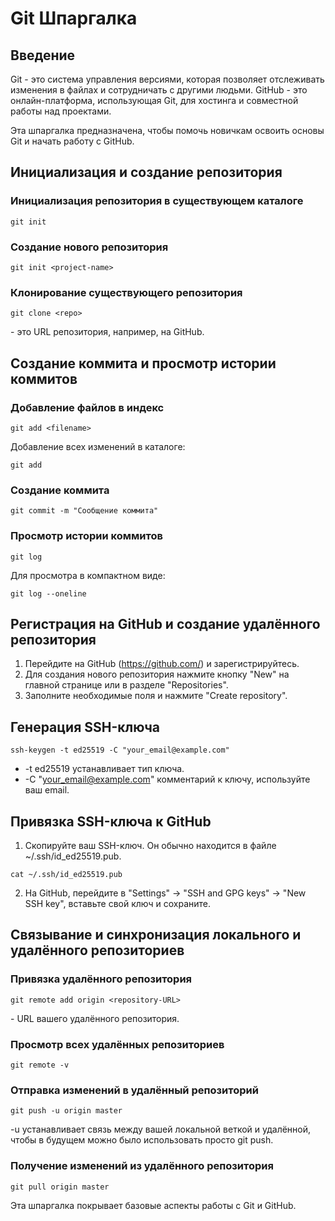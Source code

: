 # Git Шпаргалка

## Введение

Git - это система управления версиями, которая позволяет отслеживать изменения в файлах и сотрудничать с другими людьми. GitHub - это онлайн-платформа, использующая Git, для хостинга и совместной работы над проектами. 

Эта шпаргалка предназначена, чтобы помочь новичкам освоить основы Git и начать работу с GitHub.

## Инициализация и создание репозитория

### Инициализация репозитория в существующем каталоге
```
git init
```

### Создание нового репозитория
```
git init <project-name>
```

### Клонирование существующего репозитория
```
git clone <repo>
```

<repo> - это URL репозитория, например, на GitHub.

## Создание коммита и просмотр истории коммитов

### Добавление файлов в индекс
```
git add <filename>
```

Добавление всех изменений в каталоге:
```
git add
```


### Создание коммита
```
git commit -m "Сообщение коммита"
```


### Просмотр истории коммитов
```
git log
```

Для просмотра в компактном виде:
```
git log --oneline
```


## Регистрация на GitHub и создание удалённого репозитория

1. Перейдите на GitHub (https://github.com/) и зарегистрируйтесь.
2. Для создания нового репозитория нажмите кнопку "New" на главной странице или в разделе "Repositories".
3. Заполните необходимые поля и нажмите "Create repository".

## Генерация SSH-ключа
```
ssh-keygen -t ed25519 -C "your_email@example.com"
```

- -t ed25519 устанавливает тип ключа.
- -C "your_email@example.com" комментарий к ключу, используйте ваш email.

## Привязка SSH-ключа к GitHub

1. Скопируйте ваш SSH-ключ. Он обычно находится в файле ~/.ssh/id_ed25519.pub.
```
cat ~/.ssh/id_ed25519.pub
```
   
2. На GitHub, перейдите в "Settings" -> "SSH and GPG keys" -> "New SSH key", вставьте свой ключ и сохраните.

## Связывание и синхронизация локального и удалённого репозиториев

### Привязка удалённого репозитория
```
git remote add origin <repository-URL>
```

<repository-URL> - URL вашего удалённого репозитория.

### Просмотр всех удалённых репозиториев
```
git remote -v
```


### Отправка изменений в удалённый репозиторий
```
git push -u origin master
```

-u устанавливает связь между вашей локальной веткой и удалённой, чтобы в будущем можно было использовать просто git push.

### Получение изменений из удалённого репозитория
```
git pull origin master
```


Эта шпаргалка покрывает базовые аспекты работы с Git и GitHub.